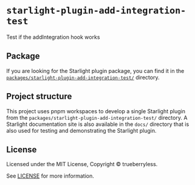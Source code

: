 # `starlight-plugin-add-integration-test`

Test if the addIntegration hook works

## Package

If you are looking for the Starlight plugin package, you can find it in the [`packages/starlight-plugin-add-integration-test/`](/packages/starlight-plugin-add-integration-test/) directory.

## Project structure

This project uses pnpm workspaces to develop a single Starlight plugin from the `packages/starlight-plugin-add-integration-test/` directory. A Starlight documentation site is also available in the `docs/` directory that is also used for testing and demonstrating the Starlight plugin.

## License

Licensed under the MIT License, Copyright © trueberryless.

See [LICENSE](/LICENSE) for more information.
